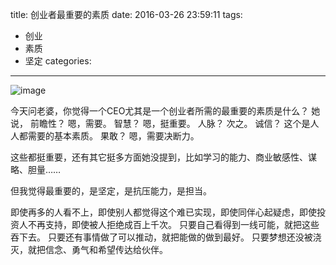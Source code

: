 ﻿title: 创业者最重要的素质 
date: 2016-03-26 23:59:11
tags: 
- 创业
- 素质 
- 坚定
categories: 
---
![image](http://7jprdp.com1.z0.glb.clouddn.com/point-break1.JPEG)

今天问老婆，你觉得一个CEO尤其是一个创业者所需的最重要的素质是什么？
她说，
前瞻性？
嗯，需要。
智慧？
嗯，挺重要。
人脉？
次之。
诚信？
这个是人人都需要的基本素质。
果敢？
嗯，需要决断力。

这些都挺重要，还有其它挺多方面她没提到，比如学习的能力、商业敏感性、谋略、胆量……

但我觉得最重要的，是坚定，是抗压能力，是担当。

即使再多的人看不上，即使别人都觉得这个难已实现，即使同伴心起疑虑，即使投资人不再支持，即使被人拒绝成百上千次。
只要自己看得到一线可能，就把这些吞下去。
只要还有事情做了可以推动，就把能做的做到最好。
只要梦想还没被浇灭，就把信念、勇气和希望传达给伙伴。
